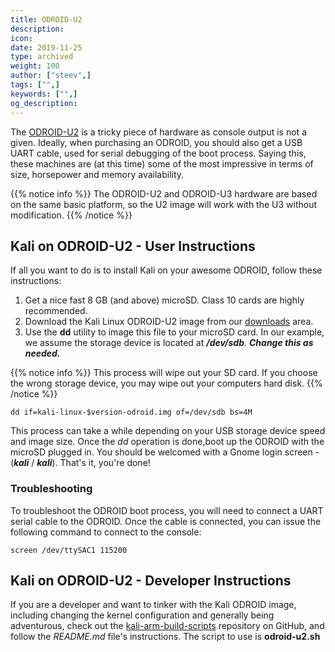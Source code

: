 ```yaml
---
title: ODROID-U2
description:
icon:
date: 2019-11-25
type: archived
weight: 100
author: ["steev",]
tags: ["",]
keywords: ["",]
og_description:
---
```


The [ODROID-U2](http://www.hardkernel.com/main/products/prdt_info.php?g_code=G135341370451) is a tricky piece of hardware as console output is not a given. Ideally, when purchasing an ODROID, you should also get a USB UART cable, used for serial debugging of the boot process. Saying this, these machines are (at this time) some of the most impressive in terms of size, horsepower and memory availability.

{{% notice info %}}
The ODROID-U2 and ODROID-U3 hardware are based on the same basic platform, so the U2 image will work with the U3 without modification.
{{% /notice %}}

## Kali on ODROID-U2 - User Instructions

If all you want to do is to install Kali on your awesome ODROID, follow these instructions:

1. Get a nice fast 8 GB (and above) microSD. Class 10 cards are highly recommended.
2. Download the Kali Linux ODROID-U2 image from our [downloads](https://www.offensive-security.com/kali-linux-arm-images/) area.
3. Use the **dd** utility to image this file to your microSD card. In our example, we assume the storage device is located at **_/dev/sdb_**. **_Change this as needed._**

{{% notice info %}}
This process will wipe out your SD card. If you choose the wrong storage device, you may wipe out your computers hard disk.
{{% /notice %}}

```
dd if=kali-linux-$version-odroid.img of=/dev/sdb bs=4M
```

This process can take a while depending on your USB storage device speed and image size. Once the _dd_ operation is done,boot up the ODROID with the microSD plugged in. You should be welcomed with a Gnome login screen - (**_kali_** / **_kali_**). That's it, you're done!

### Troubleshooting

To troubleshoot the ODROID boot process, you will need to connect a UART serial cable to the ODROID. Once the cable is connected, you can issue the following command to connect to the console:

```
screen /dev/ttySAC1 115200
```

## Kali on ODROID-U2 - Developer Instructions

If you are a developer and want to tinker with the Kali ODROID image, including changing the kernel configuration and generally being adventurous, check out the [kali-arm-build-scripts](https://gitlab.com/kalilinux/build-scripts/kali-arm) repository on GitHub, and follow the _README.md_ file's instructions. The script to use is **odroid-u2.sh**
